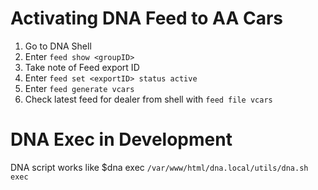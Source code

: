 # Activating DNA Feed to AA Cars

1. Go to DNA Shell
2. Enter `feed show <groupID>`
3. Take note of Feed export ID
4. Enter `feed set <exportID> status active`
2. Enter `feed generate vcars`
3. Check latest feed for dealer from shell with `feed file vcars`

# DNA Exec in Development

DNA script works like $dna exec
`/var/www/html/dna.local/utils/dna.sh exec`
